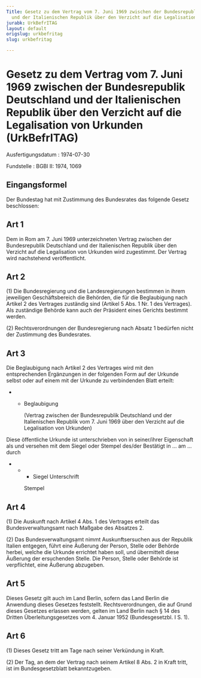```yaml
---
Title: Gesetz zu dem Vertrag vom 7. Juni 1969 zwischen der Bundesrepublik Deutschland
  und der Italienischen Republik über den Verzicht auf die Legalisation von Urkunden
jurabk: UrkBefrITAG
layout: default
origslug: urkbefritag
slug: urkbefritag

---
```


# Gesetz zu dem Vertrag vom 7. Juni 1969 zwischen der Bundesrepublik Deutschland und der Italienischen Republik über den Verzicht auf die Legalisation von Urkunden (UrkBefrITAG)

Ausfertigungsdatum
:   1974-07-30

Fundstelle
:   BGBl II: 1974, 1069



## Eingangsformel

Der Bundestag hat mit Zustimmung des Bundesrates das folgende Gesetz
beschlossen:


## Art 1

Dem in Rom am 7. Juni 1969 unterzeichneten Vertrag zwischen der
Bundesrepublik Deutschland und der Italienischen Republik über den
Verzicht auf die Legalisation von Urkunden wird zugestimmt. Der
Vertrag wird nachstehend veröffentlicht.


## Art 2

(1) Die Bundesregierung und die Landesregierungen bestimmen in ihrem
jeweiligen Geschäftsbereich die Behörden, die für die Beglaubigung
nach Artikel 2 des Vertrages zuständig sind (Artikel 5 Abs. 1 Nr. 1
des Vertrages). Als zuständige Behörde kann auch der Präsident eines
Gerichts bestimmt werden.

(2) Rechtsverordnungen der Bundesregierung nach Absatz 1 bedürfen
nicht der Zustimmung des Bundesrates.


## Art 3

Die Beglaubigung nach Artikel 2 des Vertrages wird mit den
entsprechenden Ergänzungen in der folgenden Form auf der Urkunde
selbst oder auf einem mit der Urkunde zu verbindenden Blatt erteilt:

*
    *   Beglaubigung

        (Vertrag zwischen der Bundesrepublik Deutschland und der Italienischen
        Republik vom 7. Juni 1969 über den Verzicht auf die Legalisation von
        Urkunden)






Diese öffentliche Urkunde ist unterschrieben
von
in seiner/ihrer Eigenschaft als
und versehen mit dem Siegel oder Stempel des/der
Bestätigt in ... am ...
durch

*
    *
        *
            Siegel Unterschrift







        Stempel








## Art 4

(1) Die Auskunft nach Artikel 4 Abs. 1 des Vertrages erteilt das
Bundesverwaltungsamt nach Maßgabe des Absatzes 2.

(2) Das Bundesverwaltungsamt nimmt Auskunftsersuchen aus der Republik
Italien entgegen, führt eine Äußerung der Person, Stelle oder Behörde
herbei, welche die Urkunde errichtet haben soll, und übermittelt diese
Äußerung der ersuchenden Stelle. Die Person, Stelle oder Behörde ist
verpflichtet, eine Äußerung abzugeben.


## Art 5

Dieses Gesetz gilt auch im Land Berlin, sofern das Land Berlin die
Anwendung dieses Gesetzes feststellt. Rechtsverordnungen, die auf
Grund dieses Gesetzes erlassen werden, gelten im Land Berlin nach § 14
des Dritten Überleitungsgesetzes vom 4. Januar 1952 (Bundesgesetzbl. I
S. 1).


## Art 6

(1) Dieses Gesetz tritt am Tage nach seiner Verkündung in Kraft.

(2) Der Tag, an dem der Vertrag nach seinem Artikel 8 Abs. 2 in Kraft
tritt, ist im Bundesgesetzblatt bekanntzugeben.

